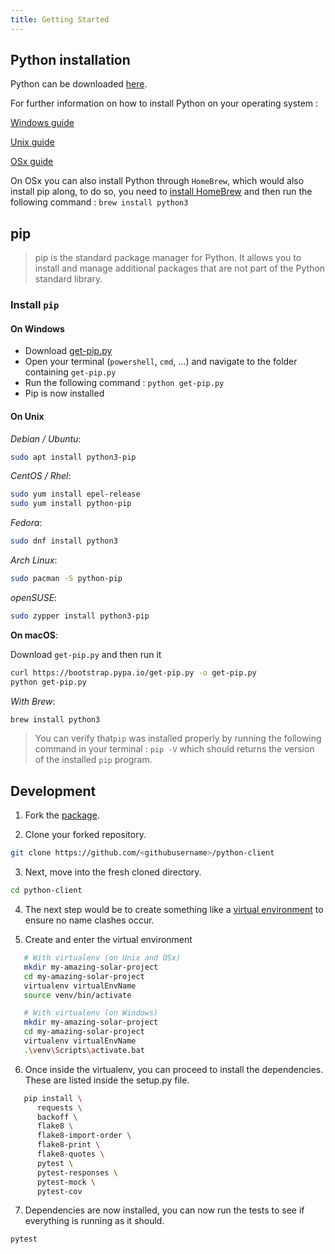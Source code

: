 ```yaml
---
title: Getting Started
---
```


## Python installation

Python can be downloaded [here](https://www.python.org/downloads/).

For further information on how to install Python on your operating system :

[Windows guide](https://docs.python.org/3/using/windows.html)

[Unix guide](https://docs.python.org/3/using/unix.html)

[OSx guide](https://docs.python.org/3/using/mac.html)

On OSx you can also install Python through `HomeBrew`, which would also install pip along, to do so, you need to
[install HomeBrew](https://brew.sh/) and then run the following command : `brew install python3`

## pip

> pip is the standard package manager for Python. It allows you to install and manage additional packages that are not
> part of the Python standard library.

### Install `pip`

#### On Windows

* Download [get-pip.py](https://bootstrap.pypa.io/get-pip.py)
* Open your terminal (`powershell`, `cmd`, ...) and navigate to the folder containing `get-pip.py`
* Run the following command : `python get-pip.py`
* Pip is now installed

#### On Unix

*Debian / Ubuntu*:

```bash
sudo apt install python3-pip
```

*CentOS / Rhel*:

```bash
sudo yum install epel-release
sudo yum install python-pip
```

*Fedora*:

```bash
sudo dnf install python3
```

*Arch Linux*:

```bash
sudo pacman -S python-pip
```

*openSUSE*:

```bash
sudo zypper install python3-pip
```

**On macOS**:

Download `get-pip.py` and then run it

```bash
curl https://bootstrap.pypa.io/get-pip.py -o get-pip.py
python get-pip.py
```

*With Brew*:

```bash
brew install python3
```

> You can verify that`pip` was installed properly by running the following command in your terminal : `pip -V` which
> should returns the version of the installed `pip` program.


## Development

1. Fork the [package](https://github.com/solar-network/python-client).

2. Clone your forked repository.

```bash
git clone https://github.com/<githubusername>/python-client
```

<!-- markdownlint-disable MD029 -->
3. Next, move into the fresh cloned directory.
<!-- markdownlint-enable MD029 -->

```bash
cd python-client
```

<!-- markdownlint-disable MD029 -->
4. The next step would be to create something like a [virtual environment](https://virtualenv.pypa.io/en/latest/) to ensure no name clashes occur.
<!-- markdownlint-enable MD029 -->

<!-- markdownlint-disable MD029 -->
5. Create and enter the virtual environment
<!-- markdownlint-enable MD029 -->

```bash
   # With virtualenv (on Unix and OSx)
   mkdir my-amazing-solar-project
   cd my-amazing-solar-project
   virtualenv virtualEnvName
   source venv/bin/activate

   # With virtualenv (on Windows)
   mkdir my-amazing-solar-project
   cd my-amazing-solar-project
   virtualenv virtualEnvName
   .\venv\Scripts\activate.bat
```

<!-- markdownlint-disable MD029 -->
6. Once inside the virtualenv, you can proceed to install the dependencies. These are listed inside the setup.py file.
<!-- markdownlint-enable MD029 -->

```bash
   pip install \
      requests \
      backoff \
      flake8 \
      flake8-import-order \
      flake8-print \
      flake8-quotes \
      pytest \
      pytest-responses \
      pytest-mock \
      pytest-cov
```

<!-- markdownlint-disable MD029 -->
7. Dependencies are now installed, you can now run the tests to see if everything is running as it should.
<!-- markdownlint-enable MD029 -->

```bash
pytest
```
